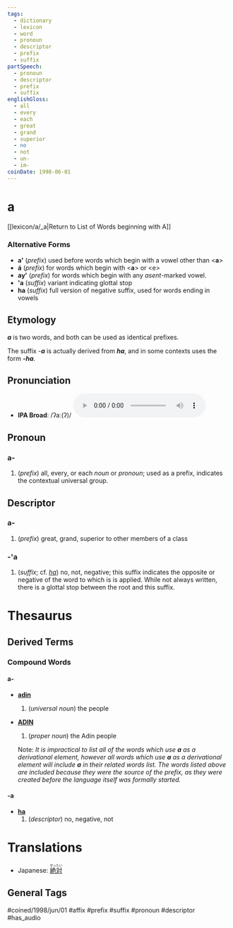 ```yaml
---
tags:
  - dictionary
  - lexicon
  - word
  - pronoun
  - descriptor
  - prefix
  - suffix
partSpeech:
  - pronoun
  - descriptor
  - prefix
  - suffix
englishGloss:
  - all
  - every
  - each
  - great
  - grand
  - superior
  - no
  - not
  - un-
  - im-
coinDate: 1998-06-01
---
```

# a 
[[lexicon/a/_a|Return to List of Words beginning with A]]


### Alternative Forms

- **a'** (_prefix_) used before words which begin with a vowel other than \<**a**\>
- **á** (_prefix_) for words which begin with \<**a**\> or \<e\>
- **ay'** (_prefix_) for words which begin with any _asent_-marked vowel.
- **'a** (_suffix_) variant indicating glottal stop
- **ha** (_suffix_) full version of negative suffix, used for words ending in vowels
## Etymology

**_a_** is two words, and both can be used as identical prefixes.

The suffix -**_a_** is actually derived from **_ha_**, and in some contexts uses the form **_-ha_**.

## Pronunciation
- **IPA Broad**: /ʔaː(ʔ)/ ![listen](audio/01-adob/mp3/a.mp3)

## Pronoun

### **a-**
1. (_prefix_) all, every, or each _noun_ or _pronoun_; used as a prefix, indicates the contextual universal group.

## Descriptor
### **a-**
1. (_prefix_) great, grand, superior to other members of a class
### -'a
1. (_suffix_; cf. *[ha](../h/ha.md)*) no, not, negative; this suffix indicates the opposite or negative of the word to which is is applied. While not always written, there is a glottal stop between the root and this suffix.

# Thesaurus

## Derived Terms

### Compound Words
#### a-
- **[adin](lexicon/a/adin.md)**
	1. (_universal noun_) the people
- **[ADIN](lexicon/a/adin.md)**
	1. (_proper noun_) the Adin people
	
	Note: _It is impractical to list all of the words which use **a** as a derivational element, however all words which use **a** as a derivational element will include **a** in their related words list. The words listed above are included because they were the source of the prefix, as they were created before the language itself was formally started._

#### -a
- **[ha](lexicon/h/ha.md)**
	1. (_descriptor_) no, negative, not

# Translations
- Japanese: [<ruby>絶対<rt>ぜったい</rt></ruby>](https://en.wiktionary.org/wiki/絶対)
## General Tags

#coined/1998/jun/01 #affix #prefix #suffix #pronoun #descriptor #has_audio 